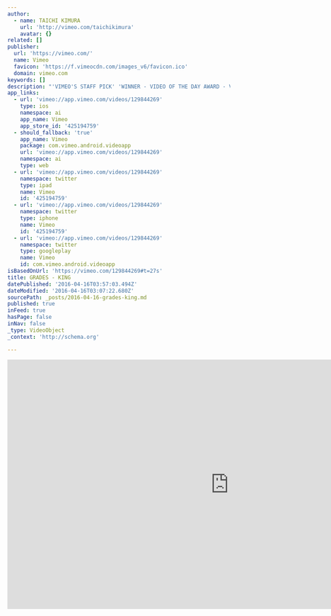 ```yaml
---
author:
  - name: TAICHI KIMURA
    url: 'http://vimeo.com/taichikimura'
    avatar: {}
related: []
publisher:
  url: 'https://vimeo.com/'
  name: Vimeo
  favicon: 'https://f.vimeocdn.com/images_v6/favicon.ico'
  domain: vimeo.com
keywords: []
description: "'VIMEO'S STAFF PICK' 'WINNER - VIDEO OF THE DAY AWARD - VOTD' 'WINNER - BEST ANIMATION' - IBIZA MUSIC VIDEO FESTIVAL 2015 'WINNER - BEST MUSIC VIDEO' - UK FILM FESTIVAL 2015 NOMINATION 'BEST MUSIC VIDEO' - LOS ANGELS MUSIC VIDEO FESTIVAL 2015 'OFFICIAL SELECTION - RAIN DANCE FILM FESTIVAL"
app_links:
  - url: 'vimeo://app.vimeo.com/videos/129844269'
    type: ios
    namespace: ai
    app_name: Vimeo
    app_store_id: '425194759'
  - should_fallback: 'true'
    app_name: Vimeo
    package: com.vimeo.android.videoapp
    url: 'vimeo://app.vimeo.com/videos/129844269'
    namespace: ai
    type: web
  - url: 'vimeo://app.vimeo.com/videos/129844269'
    namespace: twitter
    type: ipad
    name: Vimeo
    id: '425194759'
  - url: 'vimeo://app.vimeo.com/videos/129844269'
    namespace: twitter
    type: iphone
    name: Vimeo
    id: '425194759'
  - url: 'vimeo://app.vimeo.com/videos/129844269'
    namespace: twitter
    type: googleplay
    name: Vimeo
    id: com.vimeo.android.videoapp
isBasedOnUrl: 'https://vimeo.com/129844269#t=27s'
title: GRADES - KING
datePublished: '2016-04-16T03:57:03.494Z'
dateModified: '2016-04-16T03:07:22.680Z'
sourcePath: _posts/2016-04-16-grades-king.md
published: true
inFeed: true
hasPage: false
inNav: false
_type: VideoObject
_context: 'http://schema.org'

---
```

<iframe src="https://cdn.embedly.com/widgets/media.html?src=https%3A%2F%2Fplayer.vimeo.com%2Fvideo%2F129844269&amp;url=https%3A%2F%2Fvimeo.com%2F129844269&amp;image=http%3A%2F%2Fi.vimeocdn.com%2Fvideo%2F522761120_1280.jpg&amp;key=b7d04c9b404c499eba89ee7072e1c4f7&amp;type=text%2Fhtml&amp;schema=vimeo" width="1000" height="563" scrolling="no" frameborder="0" allowfullscreen="allowfullscreen" style=""></iframe>